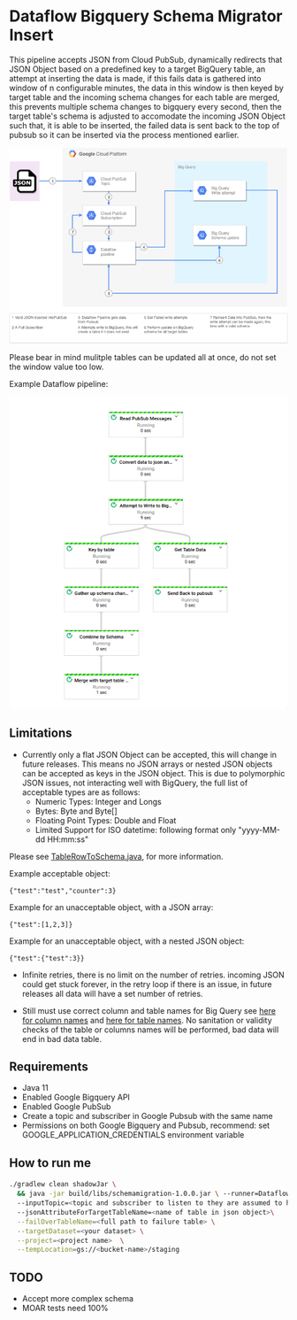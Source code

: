 # Dataflow Bigquery Schema Migrator Insert
This pipeline accepts JSON from Cloud PubSub, dynamically redirects that JSON Object based on a predefined key
to a target BigQuery table, an attempt at inserting the data is made,
if this fails data is gathered into window of n configurable minutes, the data in this window is then keyed by target table and the incoming schema changes for each table are merged,
this prevents multiple schema changes to bigquery every second, then
the target table's schema is adjusted to accomodate the incoming JSON Object such that, it is able to be inserted,
the failed data is sent back to the top of pubsub so it can be inserted via the process mentioned earlier.

![](docs/SchemaMigrator.png?raw=true)

Please bear in mind mulitple tables can be updated all at once, do not set the window value too low.

Example Dataflow pipeline:

![](docs/SchemaMigratorDAG.png?raw=true)

## Limitations 

* Currently only a flat JSON Object can be accepted, this will change in future releases. This means no JSON arrays or nested JSON objects can be accepted as keys in the JSON object. This is due to polymorphic JSON issues, not interacting well with BigQuery, the full list of acceptable types are as follows:
  - Numeric Types: Integer and Longs
  - Bytes: Byte and Byte[]
  - Floating Point Types: Double and Float
  - Limited Support for ISO datetime: following format only "yyyy-MM-dd HH:mm:ss" 

Please see [TableRowToSchema.java](src/main/java/com/doit/schemamigration/Parsers/TableRowToSchema.java), for more information.

Example acceptable object:
```
{"test":"test","counter":3}
```
Example for an unacceptable object, with a JSON array:
```
{"test":[1,2,3]}
```
Example for an unacceptable object, with a nested JSON object:
```
{"test":{"test":3}}
```

* Infinite retries, there is no limit on the number of retries. incoming JSON could get stuck forever, in the retry loop if there is an issue, in future releases all data will have a set number of retries.

* Still must use correct column and table names for Big Query see [here for column names](https://cloud.google.com/bigquery/docs/schemas#column_names) and [here for table names](https://cloud.google.com/bigquery/docs/tables#table_naming). No sanitation or validity checks of the table or columns names will be performed, bad data will end in bad data table. 

## Requirements

* Java 11
* Enabled Google Bigquery API
* Enabled Google PubSub
* Create a topic and subscriber in Google Pubsub with the same name
* Permissions on both Google Bigquery and Pubsub, recommend: set GOOGLE_APPLICATION_CREDENTIALS environment variable

## How to run me

```bash
./gradlew clean shadowJar \
  && java -jar build/libs/schemamigration-1.0.0.jar \ --runner=DataflowRunner \ 
  --inputTopic=<topic and subscriber to listen to they are assumed to have the same name> \ 
  --jsonAttributeForTargetTableName=<name of table in json object>\
  --failOverTableName=<full path to failure table> \
  --targetDataset=<your dataset> \
  --project=<project name>  \
  --tempLocation=gs://<bucket-name>/staging
```

## TODO

* Accept more complex schema
* MOAR tests need 100%
